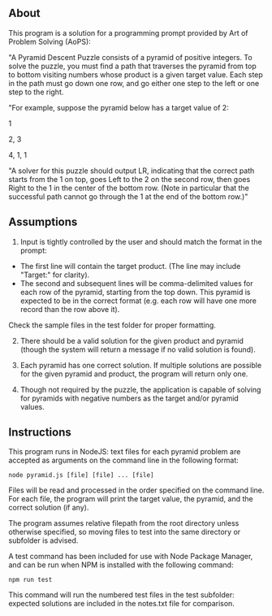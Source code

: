 ## About

This program is a solution for a programming prompt provided by Art of Problem Solving (AoPS):

"A Pyramid Descent Puzzle consists of a pyramid of positive integers. To solve the puzzle, you must find a path that traverses the pyramid from top to bottom visiting numbers whose product is a given target value. Each step in the path must go down one row, and go either one step to the left or one step to the right.

"For example, suppose the pyramid below has a target value of 2:

1

2, 3

4, 1, 1

"A solver for this puzzle should output LR, indicating that the correct path starts from the 1 on top, goes Left to the 2 on the second row, then goes Right to the 1 in the center of the bottom row. (Note in particular that the successful path cannot go through the 1 at the end of the bottom row.)"

## Assumptions

1. Input is tightly controlled by the user and should match the format in the prompt:
  * The first line will contain the target product.  (The line may include "Target:" for clarity).
  * The second and subsequent lines will be comma-delimited values for each row of the pyramid, starting from the top down.  This pyramid is expected to be in the correct format (e.g. each row will have one more record than the row above it).

  Check the sample files in the test folder for proper formatting.

2. There should be a valid solution for the given product and pyramid (though the system will return a message if no valid solution is found).

3. Each pyramid has one correct solution.  If multiple solutions are possible for the given pyramid and product, the program will return only one.

4. Though not required by the puzzle, the application is capable of solving for pyramids with negative numbers as the target and/or pyramid values.

## Instructions

This program runs in NodeJS: text files for each pyramid problem are accepted as arguments on the command line in the following format:

```
node pyramid.js [file] [file] ... [file]
```

Files will be read and processed in the order specified on the command line.  For each file, the program will print the target value, the pyramid, and the correct solution (if any).

The program assumes relative filepath from the root directory unless otherwise specified, so moving files to test into the same directory or subfolder is advised.

A test command has been included for use with Node Package Manager, and can be run when NPM is installed with the following command:

```
npm run test
```

This command will run the numbered test files in the test subfolder: expected solutions are included in the notes.txt file for comparison.
